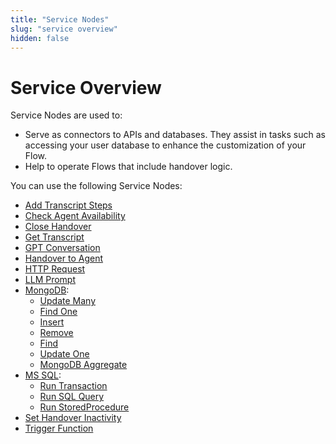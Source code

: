 ```yaml
---
title: "Service Nodes" 
slug: "service overview" 
hidden: false 
---
```


# Service Overview

Service Nodes are used to:

- Serve as connectors to APIs and databases. They assist in tasks such as accessing your user database to enhance the customization of your Flow.
- Help to operate Flows that include handover logic.

You can use the following Service Nodes:

- [Add Transcript Steps](add-transcript-steps.md)
- [Check Agent Availability](check-agent-availability.md)
- [Close Handover](close-handover.md)
- [Get Transcript](get-transcript.md)
- [GPT Conversation](gpt-conversation.md)
- [Handover to Agent](handover-to-agent.md)
- [HTTP Request](http-request.md)
- [LLM Prompt](llm-prompt.md)
- [MongoDB](mongo-db.md):
    - [Update Many](mongo-db.md#update-many)
    - [Find One](mongo-db.md#find-one)
    - [Insert](mongo-db.md#insert)
    - [Remove](mongo-db.md#remove)
    - [Find](mongo-db.md#find)
    - [Update One](mongo-db.md#update-one)
    - [MongoDB Aggregate](mongo-db.md#mongodb-aggregate)
- [MS SQL](ms-sql.md):
    - [Run Transaction](ms-sql.md#run-transaction)
    - [Run SQL Query](ms-sql.md#run-query)
    - [Run StoredProcedure](ms-sql.md#run-stored-procedure)
- [Set Handover Inactivity](set-handover-inactivity.md)
- [Trigger Function](trigger-function.md)